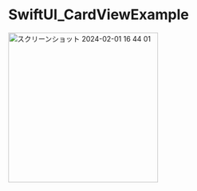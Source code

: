 # SwiftUI_CardViewExample
<img width="300" alt="スクリーンショット 2024-02-01 16 44 01" src="https://github.com/katafuchix/SwiftUI_CardViewExample/assets/6063541/6761e7d3-897d-4f78-ab5f-df604ec33251">
